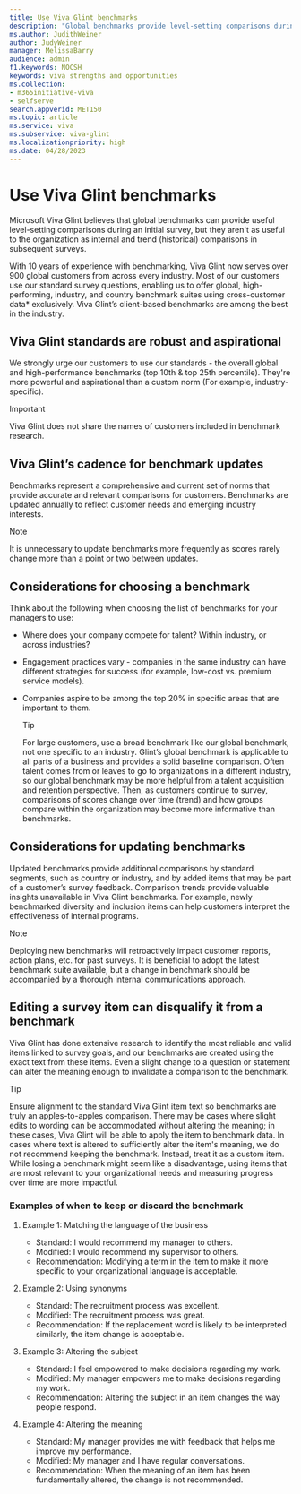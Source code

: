 ```yaml
---
title: Use Viva Glint benchmarks  
description: "Global benchmarks provide level-setting comparisons during an initial survey, but internal and trend comparisons provide more useful information in subsequent surveys."
ms.author: JudithWeiner
author: JudyWeiner
manager: MelissaBarry
audience: admin
f1.keywords: NOCSH
keywords: viva strengths and opportunities
ms.collection:  
- m365initiative-viva
- selfserve 
search.appverid: MET150 
ms.topic: article
ms.service: viva
ms.subservice: viva-glint
ms.localizationpriority: high
ms.date: 04/28/2023
---
```


# Use Viva Glint benchmarks  

Microsoft Viva Glint believes that global benchmarks can provide useful level-setting comparisons during an initial survey, but they aren't as useful to the organization as internal and trend (historical) comparisons in subsequent surveys.  

With 10 years of experience with benchmarking, Viva Glint now serves over 900 global customers from across every industry. Most of our customers use our standard survey questions, enabling us to offer global, high-performing, industry, and country benchmark suites using cross-customer data* exclusively. Viva Glint’s client-based benchmarks are among the best in the industry. 

## Viva Glint standards are robust and aspirational 

We strongly urge our customers to use our standards - the overall global and high-performance benchmarks (top 10th & top 25th percentile). They're more powerful and aspirational than a custom norm (For example, industry-specific). 

> [!IMPORTANT]
> Viva Glint does not share the names of customers included in benchmark research.

## Viva Glint’s cadence for benchmark updates 

Benchmarks represent a comprehensive and current set of norms that provide accurate and relevant comparisons for customers. Benchmarks are updated annually to reflect customer needs and emerging industry interests.  

   > [!NOTE]
   > It is unnecessary to update benchmarks more frequently as scores rarely change more than a point or two between updates.

## Considerations for choosing a benchmark 

Think about the following when choosing the list of benchmarks for your managers to use: 

- Where does your company compete for talent? Within industry, or across industries? 
- Engagement practices vary - companies in the same industry can have different strategies for success (for example, low-cost vs. premium service models). 
- Companies aspire to be among the top 20% in specific areas that are important to them. 

  > [!TIP]
  > For large customers, use a broad benchmark like our global benchmark, not one specific to an industry. Glint’s global benchmark is applicable to all parts of a business and provides a solid baseline comparison. Often talent comes from or leaves to go to organizations in a different industry, so our global benchmark may be more helpful from a talent acquisition and retention perspective. Then, as customers continue to survey, comparisons of scores change over time (trend) and how groups compare within the organization may become more informative than benchmarks.

## Considerations for updating benchmarks

Updated benchmarks provide additional comparisons by standard segments, such as country or industry, and by added items that may be part of a customer’s survey feedback. Comparison trends provide valuable insights unavailable in Viva Glint benchmarks. For example, newly benchmarked diversity and inclusion items can help customers interpret the effectiveness of internal programs.

   > [!NOTE]
   > Deploying new benchmarks will retroactively impact customer reports, action plans, etc. for past surveys. It is beneficial to adopt the latest benchmark suite available, but a change in benchmark should be accompanied by a thorough internal communications approach.

## Editing a survey item can disqualify it from a benchmark 

Viva Glint has done extensive research to identify the most reliable and valid items linked to survey goals, and our benchmarks are created using the exact text from these items. Even a slight change to a question or statement can alter the meaning enough to invalidate a comparison to the benchmark. 

  > [!TIP]
  > Ensure alignment to the standard Viva Glint item text so benchmarks are truly an apples-to-apples comparison. There may be cases where slight edits to wording can be accommodated without altering the meaning; in these cases, Viva Glint will be able to apply the item to benchmark data. In cases where text is altered to sufficiently alter the item's meaning, we do not recommend keeping the benchmark. Instead, treat it as a custom item. While losing a benchmark might seem like a disadvantage, using items that are most relevant to your organizational needs and measuring progress over time are more impactful.

### Examples of when to keep or discard the benchmark 

1. Example 1: Matching the language of the business 

   - Standard: I would recommend my manager to others.
   - Modified: I would recommend my supervisor to others. 
   - Recommendation: Modifying a term in the item to make it more specific to your organizational language is acceptable.  

1. Example 2: Using synonyms 

   - Standard: The recruitment process was excellent. 
   - Modified: The recruitment process was great.  
   - Recommendation: If the replacement word is likely to be interpreted similarly, the item change is acceptable.   

1. Example 3: Altering the subject 
   - Standard: I feel empowered to make decisions regarding my work. 
   - Modified: My manager empowers me to make decisions regarding my work.  
   - Recommendation: Altering the subject in an item changes the way people respond. 

1. Example 4: Altering the meaning 
   - Standard: My manager provides me with feedback that helps me improve my performance. 
   - Modified: My manager and I have regular conversations.   
   - Recommendation: When the meaning of an item has been fundamentally altered, the change is not recommended.  

